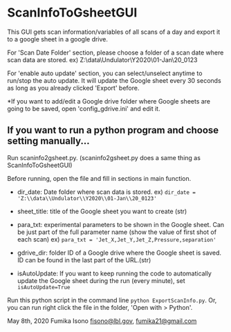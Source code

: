 # ScanInfoToGsheetGUI
This GUI gets scan information/variables of all scans of a day and export it to a google sheet in a google drive.

For 'Scan Date Folder' section, please choose a folder of a scan date where scan data are stored.
    ex) Z:\\data\\Undulator\\Y2020\\01-Jan\\20_0123
    
For 'enable auto update' section, you can select/unselect anytime to run/stop the auto update. It will update the Google sheet every 30 seconds as long as you already clicked 'Export' before.
    
*If you want to add/edit a Google drive folder where Google sheets are going to be saved, open 'config_gdrive.ini' and edit it.

## If you want to run a python program and choose setting manually...
Run scaninfo2gsheet.py. (scaninfo2gsheet.py does a same thing as ScanInfoToGsheetGUI)

Before running, open the file and fill in sections in main function.

* dir_date: Date folder where scan data is stored.
    ex) `dir_date = 'Z:\\data\\Undulator\\Y2020\\01-Jan\\20_0123'`
    
* sheet_title: title of the Google sheet you want to create (str)

* para_txt: experimental parameters to be shown in the Google sheet. Can be just part of the full parameter name (show the value of first shot of each scan) 
    ex) `para_txt = 'Jet_X,Jet_Y,Jet_Z,Pressure,separation'`
    
* gdrive_dir: folder ID of a Google drive where the Google sheet is saved. ID can be found in the last part of the URL.(str)

* isAutoUpdate: If you want to keep running the code to automatically update the Google sheet during the run (every minute), set `isAutoUpdate=True`

Run this python script in the command line `python ExportScanInfo.py`. Or, you can run right click the file in the folder, 'Open with > Python'.


May 8th, 2020
Fumika Isono
fisono@lbl.gov, fumika21@gmail.com

